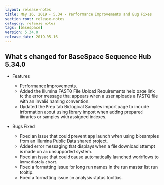 ```yaml
---
layout: release-notes
title: May 16, 2019 - 5.34 - Performance Improvements and Bug Fixes
section_root: release-notes
category: release notes
tags: [basespace]
version: 5.34.0
release_date: 2019-05-16
---
```


## What's changed for BaseSpace Sequence Hub 5.34.0

- Features
 
  - Performance Improvements.
  - Added the Illumina FASTQ File Upload Requirements help page link to the error message that appears when a user uploads a FASTQ file with an invalid naming convention.
  - Updated the Prep tab Biological Samples import page to include information about using library import when adding prepared libraries or samples with assigned indexes.


- Bugs Fixed

  - Fixed an issue that could prevent app launch when using biosamples from an Illumina Public Data shared project.
  - Added error messaging that displays when a file download attempt is made on an unsupported system.
  - Fixed an issue that could cause automatically launched workflows to immediately abort.
  - Fixed a formatting issue for long run names in the run master list run tooltip.
  - Fixed a formatting issue on analysis status tooltips.

